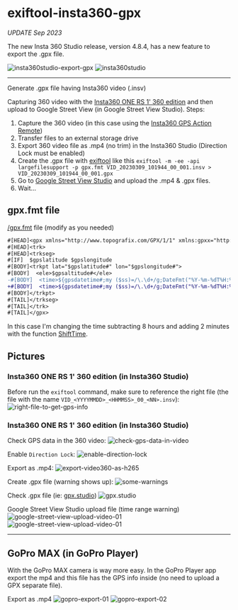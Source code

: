 # exiftool-insta360-gpx

_UPDATE Sep 2023_

The new Insta 360 Studio release, version 4.8.4, has a new feature to export the .gpx file.

![insta360studio-export-gpx](images/insta360studio-export-gpx.png)
![insta360studio](images/insta360studio.png)

---

Generate .gpx file having Insta360 video (.insv)

Capturing 360 video with the [Insta360 ONE RS 1' 360 edition](https://www.insta360.com/product/insta360-oners/1inch-360) and then upload to Google Street View (in Google Street View Studio). Steps:

1. Capture the 360 video (in this case using the [Insta360 GPS Action Remote](https://store.insta360.com/product/gps-action-remote?c=2156))
2. Transfer files to an external storage drive
3. Export 360 video file as .mp4 (no trim) in the Insta360 Studio (Direction Lock must be enabled)
4. Create the .gpx file with [exiftool](https://exiftool.org) like this `exiftool -m -ee -api largefilesupport -p gpx.fmt VID_20230309_101944_00_001.insv > VID_20230309_101944_00_001.gpx`
5. Go to [Google Street View Studio](https://streetviewstudio.maps.google.com/) and upload the .mp4 & .gpx files.
6. Wait...

## gpx.fmt file

[/gpx.fmt](/gpx.fmt) file (modify as you needed)

```diff
#[HEAD]<gpx xmlns="http://www.topografix.com/GPX/1/1" xmlns:gpxx="http://www.garmin.com/xmlschemas/GpxExtensions/v3" xmlns:gpxtpx="http://www.garmin.com/xmlschemas/TrackPointExtension/v1" creator="Oregon 400t" version="1.1" xmlns:xsi="http://www.w3.org/2001/XMLSchema-instance" xsi:schemaLocation="http://www.topografix.com/GPX/1/1 http://www.topografix.com/GPX/1/1/gpx.xsd http://www.garmin.com/xmlschemas/GpxExtensions/v3 http://www.garmin.com/xmlschemas/GpxExtensionsv3.xsd http://www.garmin.com/xmlschemas/TrackPointExtension/v1 http://www.garmin.com/xmlschemas/TrackPointExtensionv1.xsd">
#[HEAD]<trk>
#[HEAD]<trkseg>
#[IF]  $gpslatitude $gpslongitude
#[BODY]<trkpt lat="$gpslatitude#" lon="$gpslongitude#">
#[BODY]  <ele>$gpsaltitude#</ele>
-#[BODY]  <time>${gpsdatetime#;my ($ss)=/\.\d+/g;DateFmt("%Y-%m-%dT%H:%M:%SZ");s/Z/${ss}Z/ if $ss}</time>
+#[BODY]  <time>${gpsdatetime#;my ($ss)=/\.\d+/g;DateFmt("%Y-%m-%dT%H:%M:%SZ");s/Z/${ss}Z/ if $ss; ShiftTime("-8:2:0"); }</time>
#[BODY]</trkpt>
#[TAIL]</trkseg>
#[TAIL]</trk>
#[TAIL]</gpx>
```

In this case I'm changing the time subtracting 8 hours and adding 2 minutes with the function [ShiftTime](https://exiftool.org/Shift.html).

## Pictures

### Insta360 ONE RS 1' 360 edition (in Insta360 Studio)

Before run the `exiftool` command, make sure to reference the right file (the file with the name `VID_<YYYYMMDD>_<HHMMSS>_00_<NN>.insv`):
![right-file-to-get-gps-info](images/right-file-to-get-gps-info.png)

### Insta360 ONE RS 1' 360 edition (in Insta360 Studio)

Check GPS data in the 360 video:
![check-gps-data-in-video](images/check-gps-data-in-video.png)

Enable `Direction Lock`:
![enable-direction-lock](images/enable-direction-lock.png)

Export as .mp4:
![export-video360-as-h265](images/export-video360-as-h265.png)

Create .gpx file (warning shows up):
![some-warnings](images/some-warnings.png)

Check .gpx file (ie: [gpx.studio](https://gpx.studio))
![gpx.studio](images/gpx.studio.png)

Google Street View Studio upload file (time range warning)
![google-street-view-upload-video-01](images/google-street-view-upload-video-01.png)
![google-street-view-upload-video-01](images/google-street-view-upload-video-02.png)

---

## GoPro MAX (in GoPro Player)

With the GoPro MAX camera is way more easy. In the GoPro Player app export the mp4 and this file has the GPS info inside (no need to upload a GPX separate file).

Export as .mp4
![gopro-export-01](images/gopro-export-01.png)
![gopro-export-02](images/gopro-export-02.png)
